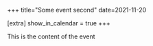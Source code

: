 +++
title="Some event second"
date=2021-11-20

[extra]
show_in_calendar = true
+++

This is the  content of the event
